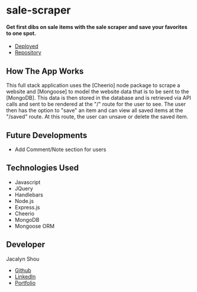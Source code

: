# sale-scraper
#### Get first dibs on sale items with the sale scraper and save your favorites to one spot. 

* [Deployed](https://frozen-falls-35377.herokuapp.com/)
* [Repository](https://github.com/jshou403/sale-scraper)

## How The App Works

This full stack application uses the [Cheerio] node package to scrape a website and [Mongoose] to model the website data that is to be sent to the [MongoDB]. This data is then stored in the database and is retrieved via API calls and sent to be rendered at the "/" route for the user to see. The user then has the option to "save" an item and can view all saved items at the "/saved" route. At this route, the user can unsave or delete the saved item. 

## Future Developments 
* Add Comment/Note section for users

## Technologies Used
* Javascript
* JQuery
* Handlebars
* Node.js
* Express.js
* Cheerio
* MongoDB
* Mongoose ORM

## Developer
Jacalyn Shou 
* [Github](https://jshou403.github.io/)
* [LinkedIn](https://www.linkedin.com/in/jacalyn-shou/)
* [Portfolio](http://www.jacalynshou.com/)